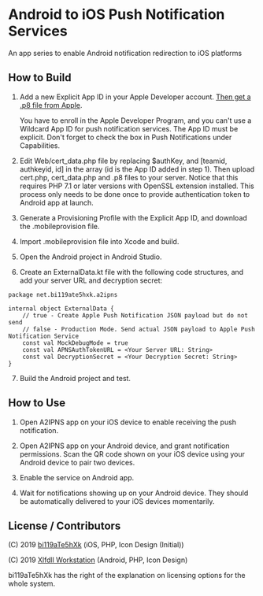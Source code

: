 # Android to iOS Push Notification Services
An app series to enable Android notification redirection to iOS platforms

## How to Build

1. Add a new Explicit App ID in your Apple Developer account. [Then get a .p8 file from Apple](https://developer.apple.com/documentation/usernotifications/setting_up_a_remote_notification_server/establishing_a_token-based_connection_to_apns).

    You have to enroll in the Apple Developer Program, and you can't use a Wildcard App ID for push notification services. The App ID must be explicit. Don't forget to check the box in Push Notifications under Capabilities.

2. Edit Web/cert_data.php file by replacing $authKey, and [teamid, authkeyid, id] in the array (id is the App ID added in step 1). Then upload cert.php, cert_data.php and .p8 files to your server. Notice that this requires PHP 7.1 or later versions with OpenSSL extension installed. This process only needs to be done once to provide authentication token to Android app at launch.

3. Generate a Provisioning Profile with the Explicit App ID, and download the .mobileprovision file.

4. Import .mobileprovision file into Xcode and build.

5. Open the Android project in Android Studio.

6. Create an ExternalData.kt file with the following code structures, and add your server URL and decryption secret:

```
package net.bi119ate5hxk.a2ipns

internal object ExternalData {
    // true - Create Apple Push Notification JSON payload but do not send
    // false - Production Mode. Send actual JSON payload to Apple Push Notification Service
    const val MockDebugMode = true
    const val APNSAuthTokenURL = <Your Server URL: String>
    const val DecryptionSecret = <Your Decryption Secret: String>
}
```

7. Build the Android project and test.


## How to Use

1. Open A2IPNS app on your iOS device to enable receiving the push notification.

2. Open A2IPNS app on your Android device, and grant notification permissions. Scan the QR code shown on your iOS device using your Android device to pair two devices.

3. Enable the service on Android app.

4. Wait for notifications showing up on your Android device. They should be automatically delivered to your iOS devices momentarily.

## License / Contributors

(C) 2019 [bi119aTe5hXk](https://blog.bi119ate5hxk.net) (iOS, PHP, Icon Design (Initial))

(C) 2019 [Xlfdll Workstation](https://xlfdll.github.io) (Android, PHP, Icon Design)

bi119aTe5hXk has the right of the explanation on licensing options for the whole system.
